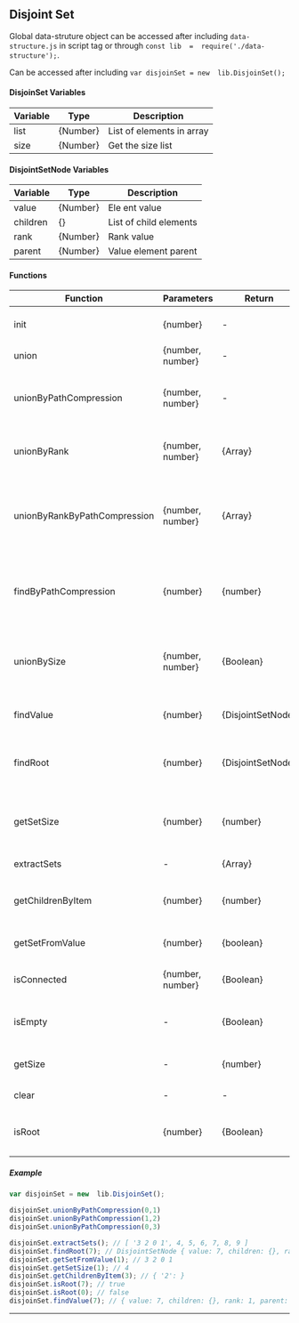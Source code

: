 ## Disjoint Set

Global data-struture object can be accessed after including `data-structure.js` in script tag or through `const lib  =  require('./data-structure');`.

Can be accessed after including  `var disjoinSet = new  lib.DisjoinSet();` 

#### DisjoinSet Variables
| Variable |   Type   | Description                         |  
|    --    |    --    |    --                               |
| list     | {Number} | List of elements in array           | 
| size     | {Number} | Get the size list                   |

#### DisjointSetNode Variables
| Variable |   Type   | Description                         |  
|    --    |    --    |    --                               |
| value    | {Number} | Ele ent value                       | 
| children | {}       | List of child elements              |
| rank     | {Number} | Rank value                          |
| parent   | {Number} | Value element parent                |


#### Functions

| Function                     | Parameters              | Return            | Description                              |  
|   --                         | --                      | --                |  --                                      | 
| init                         | {number}                | -                 | Initialize the list creating n item sets  |
| union                        | {number, number}        | -                 | Link the set x to set y                   |
| unionByPathCompression       | {number, number}        | -                 | Link the set x to set y using the path compression |
| unionByRank                  | {number, number}        | {Array}           | Link root of smaller rank to root of larger rank  |
| unionByRankByPathCompression | {number, number}        | {Array}           | Link root of smaller rank to root of larger rank using the path compression  |
| findByPathCompression        | {number}                | {number}          | Change ranks or move elements from one set to another.  |
| unionBySize                  | {number, number}        | {Boolean}         | Link root of smaller structure to root of larger structure  |
| findValue                    | {number}                | {DisjointSetNode} | Return a specific value  |
| findRoot                     | {number}                | {DisjointSetNode} | Returns the root of the set that the value belongs to  |
| getSetSize                   | {number}                | {number}          | Returns the size of the set that the value belongs to  |
| extractSets                  | -                       | {Array}           | Action to list all sets  |
| getChildrenByItem            | {number}                | {number}          | Action to get all children of given item  |
| getSetFromValue              | {number}                | {boolean}         | Return the values from the set  |
| isConnected                  | {number, number}        | {Boolean}         | Check if items are in the same set |
| isEmpty                      | -                       | {Boolean}         | Checks whether the list is empty or not  |
| getSize                      | -                       | {number}          | Return the length of the list  |
| clear                        | -                       | -                 | Defines the list as empty  |
| isRoot                       | {number}                | {Boolean}         | Return true if the element is root  |

##### Example

```javascript
var disjoinSet = new  lib.DisjoinSet();

disjoinSet.unionByPathCompression(0,1)
disjoinSet.unionByPathCompression(1,2)
disjoinSet.unionByPathCompression(0,3)

disjoinSet.extractSets(); // [ '3 2 0 1', 4, 5, 6, 7, 8, 9 ]
disjoinSet.findRoot(7); // DisjointSetNode { value: 7, children: {}, rank: 1, parent: -1 }
disjoinSet.getSetFromValue(1); // 3 2 0 1
disjoinSet.getSetSize(1); // 4
disjoinSet.getChildrenByItem(3); // { '2': }
disjoinSet.isRoot(7); // true
disjoinSet.isRoot(0); // false
disjoinSet.findValue(7); // { value: 7, children: {}, rank: 1, parent: -1 }
```
____